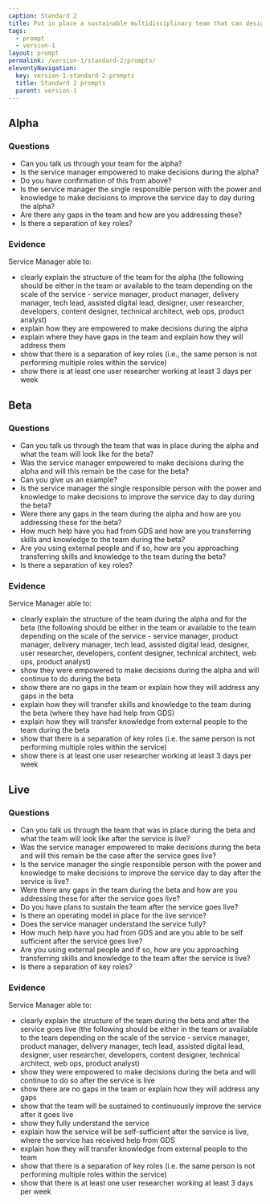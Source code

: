 ```yaml
---
caption: Standard 2
title: Put in place a sustainable multidisciplinary team that can design, build and operate the service, led by a suitably skilled and senior service manager with decision-making responsibility.
tags:
  - prompt
  - version-1
layout: prompt
permalink: /version-1/standard-2/prompts/
eleventyNavigation:
  key: version-1-standard-2-prompts
  title: Standard 2 prompts
  parent: version-1
---
```


## Alpha

### Questions

- Can you talk us through your team for the alpha?
- Is the service manager empowered to make decisions during the alpha?
- Do you have confirmation of this from above?
- Is the service manager the single responsible person with the power and knowledge to make decisions to improve the service day to day during the alpha?
- Are there any gaps in the team and how are you addressing these?
- Is there a separation of key roles?

### Evidence

Service Manager able to:

- clearly explain the structure of the team for the alpha (the following should be either in the team or available to the team depending on the scale of the service - service manager, product manager, delivery manager, tech lead, assisted digital lead, designer, user researcher, developers, content designer, technical architect, web ops, product analyst)
- explain how they are empowered to make decisions during the alpha
- explain where they have gaps in the team and explain how they will address them
- show that there is a separation of key roles (i.e., the same person is not performing multiple roles within the service)
- show there is at least one user researcher working at least 3 days per week

## Beta

### Questions

- Can you talk us through the team that was in place during the alpha and what the team will look like for the beta?
- Was the service manager empowered to make decisions during the alpha and will this remain be the case for the beta?
- Can you give us an example?
- Is the service manager the single responsible person with the power and knowledge to make decisions to improve the service day to day during the beta?
- Were there any gaps in the team during the alpha and how are you addressing these for the beta?
- How much help have you had from GDS and how are you transferring skills and knowledge to the team during the beta?
- Are you using external people and if so, how are you approaching transferring skills and knowledge to the team during the beta?
- Is there a separation of key roles?

### Evidence

Service Manager able to:

- clearly explain the structure of the team during the alpha and for the beta (the following should be either in the team or available to the team depending on the scale of the service - service manager, product manager, delivery manager, tech lead, assisted digital lead, designer, user researcher, developers, content designer, technical architect, web ops, product analyst)
- show they were empowered to make decisions during the alpha and will continue to do during the beta
- show there are no gaps in the team or explain how they will address any gaps in the beta
- explain how they will transfer skills and knowledge to the team during the beta (where they have had help from GDS)
- explain how they will transfer knowledge from external people to the team during the beta
- show that there is a separation of key roles (i.e. the same person is not performing multiple roles within the service)
- show there is at least one user researcher working at least 3 days per week

## Live

### Questions

- Can you talk us through the team that was in place during the beta and what the team will look like after the service is live?
- Was the service manager empowered to make decisions during the beta and will this remain be the case after the service goes live?
- Is the service manager the single responsible person with the power and knowledge to make decisions to improve the service day to day after the service is live?
- Were there any gaps in the team during the beta and how are you addressing these for after the service goes live?
- Do you have plans to sustain the team after the service goes live?
- Is there an operating model in place for the live service?
- Does the service manager understand the service fully?
- How much help have you had from GDS and are you able to be self sufficient after the service goes live?
- Are you using external people and if so, how are you approaching transferring skills and knowledge to the team after the service is live?
- Is there a separation of key roles?

### Evidence

Service Manager able to:

- clearly explain the structure of the team during the beta and after the service goes live (the following should be either in the team or available to the team depending on the scale of the service - service manager, product manager, delivery manager, tech lead, assisted digital lead, designer, user researcher, developers, content designer, technical architect, web ops, product analyst)
- show they were empowered to make decisions during the beta and will continue to do so after the service is live
- show there are no gaps in the team or explain how they will address any gaps
- show that the team will be sustained to continuously improve the service after it goes live
- show they fully understand the service
- explain how the service will be self-sufficient after the service is live, where the service has received help from GDS
- explain how they will transfer knowledge from external people to the team
- show that there is a separation of key roles (i.e. the same person is not performing multiple roles within the service)
- show that there is at least one user researcher working at least 3 days per week
